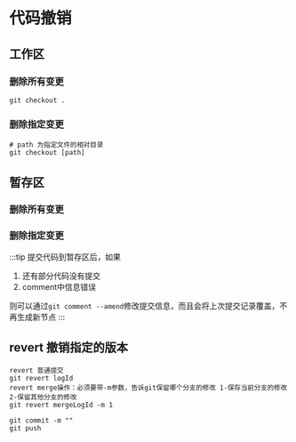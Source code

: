 # 代码撤销

## 工作区


### 删除所有变更

```shell
git checkout .
```

### 删除指定变更

```shell
# path 为指定文件的相对目录
git checkout [path]
```

## 暂存区



### 删除所有变更

### 删除指定变更

:::tip
提交代码到暂存区后，如果

1. 还有部分代码没有提交
2. comment中信息错误

则可以通过`git comment --amend`修改提交信息，而且会将上次提交记录覆盖，不再生成新节点
:::

## revert 撤销指定的版本

```shell
revert 普通提交
git revert logId
revert merge操作：必须要带-m参数，告诉git保留哪个分支的修改 1-保存当前分支的修改 2-保留其他分支的修改
git revert mergeLogId -m 1

git commit -m ""
git push
```
